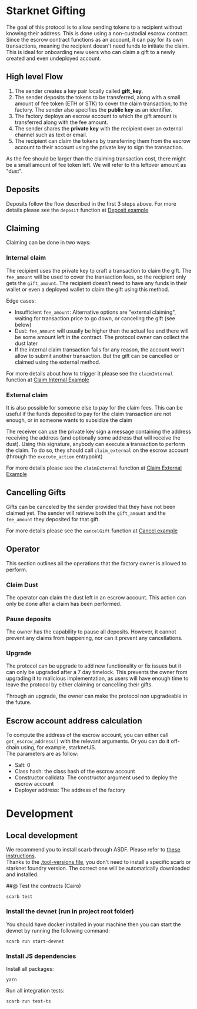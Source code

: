 # Starknet Gifting

The goal of this protocol is to allow sending tokens to a recipient without knowing their address. This is done using a non-custodial escrow contract. Since the escrow contract functions as an account, it can pay for its own transactions, meaning the recipient doesn't need funds to initiate the claim. This is ideal for onboarding new users who can claim a gift to a newly created and even undeployed account.

## High level Flow

1. The sender creates a key pair locally called **gift_key**.
2. The sender deposits the tokens to be transferred, along with a small amount of fee token (ETH or STK) to cover the claim transaction, to the factory. The sender also specifies the **public key** as an identifier.
3. The factory deploys an escrow account to which the gift amount is transferred along with the fee amount.
4. The sender shares the **private key** with the recipient over an external channel such as text or email.
5. The recipient can claim the tokens by transferring them from the escrow account to their account using the private key to sign the transaction.

As the fee should be larger than the claiming transaction cost, there might be a small amount of fee token left. We will refer to this leftover amount as "dust".

## Deposits

Deposits follow the flow described in the first 3 steps above.
For more details please see the `deposit` function at [Deposit example](./lib/deposit.ts)

## Claiming

Claiming can be done in two ways:

### Internal claim

The recipient uses the private key to craft a transaction to claim the gift. The `fee_amount` will be used to cover the transaction fees, so the recipient only gets the `gift_amount`. The recipient doesn’t need to have any funds in their wallet or even a deployed wallet to claim the gift using this method.

Edge cases:

- Insufficient `fee_amount`: Alternative options are "external claiming", waiting for transaction price to go down, or canceling the gift (see below)
- Dust: `fee_amount` will usually be higher than the actual fee and there will be some amount left in the contract. The protocol owner can collect the dust later
- If the internal claim transaction fails for any reason, the account won't allow to submit another transaction. But the gift can be cancelled or claimed using the external method.

For more details about how to trigger it please see the `claimInternal` function at [Claim Internal Example](./lib/claim.ts)

### External claim

It is also possible for someone else to pay for the claim fees. This can be useful if the funds deposited to pay for the claim transaction are not enough, or in someone wants to subsidize the claim

The receiver can use the private key sign a message containing the address receiving the address (and optionally some address that will receive the dust). Using this signature, anybody can execute a transaction to perform the claim. To do so, they should call `claim_external` on the escrow account (through the `execute_action` entrypoint)

For more details please see the `claimExternal` function at [Claim External Example](./lib/claim.ts)

## Cancelling Gifts

Gifts can be canceled by the sender provided that they have not been claimed yet. The sender will retrieve both the `gift_amount` and the `fee_amount` they deposited for that gift.

For more details please see the `cancelGift` function at [Cancel example](./lib/claim.ts)

## Operator

This section outlines all the operations that the factory owner is allowed to perform.

### Claim Dust

The operator can claim the dust left in an escrow account. This action can only be done after a claim has been performed.

### Pause deposits

The owner has the capability to pause all deposits. However, it cannot prevent any claims from happening, nor can it prevent any cancellations.

### Upgrade

The protocol can be upgrade to add new functionality or fix issues but it can only be upgraded after a 7 day timelock. This prevents the owner from upgrading it to malicious implementation, as users will have enough time to leave the protocol by either claiming or cancelling their gifts.

Through an upgrade, the owner can make the protocol non upgradeable in the future.

## Escrow account address calculation

To compute the address of the escrow account, you can either call `get_escrow_address()` with the relevant arguments. Or you can do it off-chain using, for example, starknetJS.  
The parameters are as follow:

- Salt: 0
- Class hash: the class hash of the escrow account
- Constructor calldata: The constructor argument used to deploy the escrow account
- Deployer address: The address of the factory

# Development

## Local development

We recommend you to install scarb through ASDF. Please refer to [these instructions](https://docs.swmansion.com/scarb/download.html#install-via-asdf).  
Thanks to the [.tool-versions file](./.tool-versions), you don't need to install a specific scarb or starknet foundry version. The correct one will be automatically downloaded and installed.

##@ Test the contracts (Cairo)

```
scarb test
```

### Install the devnet (run in project root folder)

You should have docker installed in your machine then you can start the devnet by running the following command:

```shell
scarb run start-devnet
```

### Install JS dependencies

Install all packages:

```shell
yarn
```

Run all integration tests:

```shell
scarb run test-ts
```
